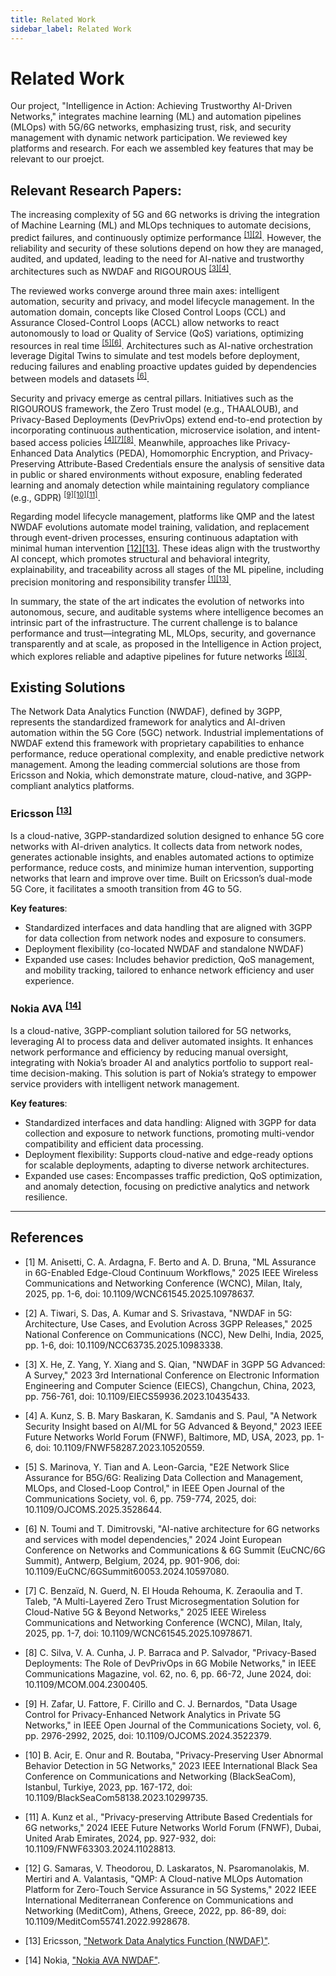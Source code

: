 ```yaml
---
title: Related Work
sidebar_label: Related Work
---
```



# Related Work

Our project, "Intelligence in Action: Achieving Trustworthy AI-Driven Networks," integrates machine learning (ML) and automation pipelines (MLOps) with 5G/6G networks, emphasizing trust, risk, and security management with dynamic network participation. We reviewed key platforms and research. For each we assembled key features that may be relevant to our proejct.

## Relevant Research Papers:

The increasing complexity of 5G and 6G networks is driving the integration of Machine Learning (ML) and MLOps techniques to automate decisions, predict failures, and continuously optimize performance <sup>[[1]](#ref1)</sup><sup>[[2]](#ref2)</sup>. However, the reliability and security of these solutions depend on how they are managed, audited, and updated, leading to the need for AI-native and trustworthy architectures such as NWDAF and RIGOUROUS <sup>[[3]](#ref3)</sup><sup>[[4]](#ref4)</sup>.

The reviewed works converge around three main axes: intelligent automation, security and privacy, and model lifecycle management. In the automation domain, concepts like Closed Control Loops (CCL) and Assurance Closed-Control Loops (ACCL) allow networks to react autonomously to load or Quality of Service (QoS) variations, optimizing resources in real time <sup>[[5]](#ref5)</sup><sup>[[6]](#ref6)</sup>. Architectures such as AI-native orchestration leverage Digital Twins to simulate and test models before deployment, reducing failures and enabling proactive updates guided by dependencies between models and datasets <sup>[[6]](#ref6)</sup>.

Security and privacy emerge as central pillars. Initiatives such as the RIGOUROUS framework, the Zero Trust model (e.g., THAALOUB), and Privacy-Based Deployments (DevPrivOps) extend end-to-end protection by incorporating continuous authentication, microservice isolation, and intent-based access policies <sup>[[4]](#ref4)</sup><sup>[[7]](#ref7)</sup><sup>[[8]](#ref8)</sup>. Meanwhile, approaches like Privacy-Enhanced Data Analytics (PEDA), Homomorphic Encryption, and Privacy-Preserving Attribute-Based Credentials ensure the analysis of sensitive data in public or shared environments without exposure, enabling federated learning and anomaly detection while maintaining regulatory compliance (e.g., GDPR) <sup>[[9]](#ref9)</sup><sup>[[10]](#ref10)[[11]](#ref11)</sup>.

Regarding model lifecycle management, platforms like QMP and the latest NWDAF evolutions automate model training, validation, and replacement through event-driven processes, ensuring continuous adaptation with minimal human intervention [[12]](#ref12)[[13]](#ref13). These ideas align with the trustworthy AI concept, which promotes structural and behavioral integrity, explainability, and traceability across all stages of the ML pipeline, including precision monitoring and responsibility transfer <sup>[[1]](#ref1)</sup><sup>[[13]](#ref13)</sup>.

In summary, the state of the art indicates the evolution of networks into autonomous, secure, and auditable systems where intelligence becomes an intrinsic part of the infrastructure. The current challenge is to balance performance and trust—integrating ML, MLOps, security, and governance transparently and at scale, as proposed in the Intelligence in Action project, which explores reliable and adaptive pipelines for future networks <sup>[[6]](#ref6)</sup><sup>[[3]](#ref3)</sup>.

## Existing Solutions
The Network Data Analytics Function (NWDAF), defined by 3GPP, represents the standardized framework for analytics and AI-driven automation within the 5G Core (5GC) network. Industrial implementations of NWDAF extend this framework with proprietary capabilities to enhance performance, reduce operational complexity, and enable predictive network management.
Among the leading commercial solutions are those from Ericsson and Nokia, which demonstrate mature, cloud-native, and 3GPP-compliant analytics platforms.

### Ericsson <sup>[[13]](#ref13)</sup>

Is a cloud-native, 3GPP-standardized solution designed to enhance 5G core networks with AI-driven analytics. It collects data from network nodes, generates actionable insights, and enables automated actions to optimize performance, reduce costs, and minimize human intervention, supporting networks that learn and improve over time. Built on Ericsson’s dual-mode 5G Core, it facilitates a smooth transition from 4G to 5G.

**Key features**:
- Standardized interfaces and data handling that are aligned with 3GPP for data collection from network nodes and exposure to consumers.
- Deployment flexibility (co-located NWDAF and standalone NWDAF)
-  Expanded use cases: Includes behavior prediction, QoS management, and mobility tracking, tailored to enhance network efficiency and user experience.

### Nokia AVA <sup>[[14]](#ref14)</sup>

Is a cloud-native, 3GPP-compliant solution tailored for 5G networks, leveraging AI to process data and deliver automated insights. It enhances network performance and efficiency by reducing manual oversight, integrating with Nokia’s broader AI and analytics portfolio to support real-time decision-making. This solution is part of Nokia’s strategy to empower service providers with intelligent network management.

**Key features**:

- Standardized interfaces and data handling: Aligned with 3GPP for data collection and exposure to network functions, promoting multi-vendor compatibility and efficient data processing.
- Deployment flexibility: Supports cloud-native and edge-ready options for scalable deployments, adapting to diverse network architectures.
- Expanded use cases: Encompasses traffic prediction, QoS optimization, and anomaly detection, focusing on predictive analytics and network resilience.


---
## References
- <a name="ref1"></a> [1] M. Anisetti, C. A. Ardagna, F. Berto and A. D. Bruna, "ML Assurance in 6G-Enabled Edge-Cloud Continuum Workflows," 2025 IEEE Wireless Communications and Networking Conference (WCNC), Milan, Italy, 2025, pp. 1-6, doi: 10.1109/WCNC61545.2025.10978637.
- <a name="ref2"></a> [2] A. Tiwari, S. Das, A. Kumar and S. Srivastava, "NWDAF in 5G: Architecture, Use Cases, and Evolution Across 3GPP Releases," 2025 National Conference on Communications (NCC), New Delhi, India, 2025, pp. 1-6, doi: 10.1109/NCC63735.2025.10983338.
- <a name="ref3"></a> [3] X. He, Z. Yang, Y. Xiang and S. Qian, "NWDAF in 3GPP 5G Advanced: A Survey," 2023 3rd International Conference on Electronic Information Engineering and Computer Science (EIECS), Changchun, China, 2023, pp. 756-761, doi: 10.1109/EIECS59936.2023.10435433.
- <a name="ref4"></a> [4] A. Kunz, S. B. Mary Baskaran, K. Samdanis and S. Paul, "A Network Security Insight based on AI/ML for 5G Advanced & Beyond," 2023 IEEE Future Networks World Forum (FNWF), Baltimore, MD, USA, 2023, pp. 1-6, doi: 10.1109/FNWF58287.2023.10520559.
- <a name="ref5"></a> [5] S. Marinova, Y. Tian and A. Leon-Garcia, "E2E Network Slice Assurance for B5G/6G: Realizing Data Collection and Management, MLOps, and Closed-Loop Control," in IEEE Open Journal of the Communications Society, vol. 6, pp. 759-774, 2025, doi: 10.1109/OJCOMS.2025.3528644.
- <a name="ref6"></a> [6] N. Toumi and T. Dimitrovski, "AI-native architecture for 6G networks and services with model dependencies," 2024 Joint European Conference on Networks and Communications & 6G Summit (EuCNC/6G Summit), Antwerp, Belgium, 2024, pp. 901-906, doi: 10.1109/EuCNC/6GSummit60053.2024.10597080.
- <a name="ref8"></a> [7] C. Benzaïd, N. Guerd, N. El Houda Rehouma, K. Zeraoulia and T. Taleb, "A Multi-Layered Zero Trust Microsegmentation Solution for Cloud-Native 5G & Beyond Networks," 2025 IEEE Wireless Communications and Networking Conference (WCNC), Milan, Italy, 2025, pp. 1-7, doi: 10.1109/WCNC61545.2025.10978671.
- <a name="ref9"></a> [8] C. Silva, V. A. Cunha, J. P. Barraca and P. Salvador, "Privacy-Based Deployments: The Role of DevPrivOps in 6G Mobile Networks," in IEEE Communications Magazine, vol. 62, no. 6, pp. 66-72, June 2024, doi: 10.1109/MCOM.004.2300405.
- <a name="ref10"></a> [9] H. Zafar, U. Fattore, F. Cirillo and C. J. Bernardos, "Data Usage Control for Privacy-Enhanced Network Analytics in Private 5G Networks," in IEEE Open Journal of the Communications Society, vol. 6, pp. 2976-2992, 2025, doi: 10.1109/OJCOMS.2024.3522379.
- <a name="ref11"></a> [10] B. Acir, E. Onur and R. Boutaba, "Privacy-Preserving User Abnormal Behavior Detection in 5G Networks," 2023 IEEE International Black Sea Conference on Communications and Networking (BlackSeaCom), Istanbul, Turkiye, 2023, pp. 167-172, doi: 10.1109/BlackSeaCom58138.2023.10299735.
- <a name="ref12"></a> [11] A. Kunz et al., "Privacy-preserving Attribute Based Credentials for 6G networks," 2024 IEEE Future Networks World Forum (FNWF), Dubai, United Arab Emirates, 2024, pp. 927-932, doi: 10.1109/FNWF63303.2024.11028813.
- <a name="ref13"></a> [12] G. Samaras, V. Theodorou, D. Laskaratos, N. Psaromanolakis, M. Mertiri and A. Valantasis, "QMP: A Cloud-native MLOps Automation Platform for Zero-Touch Service Assurance in 5G Systems," 2022 IEEE International Mediterranean Conference on Communications and Networking (MeditCom), Athens, Greece, 2022, pp. 86-89, doi: 10.1109/MeditCom55741.2022.9928678.

- <a name="ref13"></a> [13] Ericsson, ["Network Data Analytics Function (NWDAF)"](https://www.ericsson.com/en/core-network/5g-core/network-data-analytics-function).

- <a name="ref14"></a> [14] Nokia, ["Nokia AVA NWDAF"](https://www.nokia.com/ai-and-analytics/nwdaf/).
